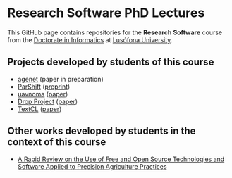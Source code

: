 # Research Software PhD Lectures

This GitHub page contains repositories for the **Research Software** course from the
[Doctorate in Informatics](https://www.ulusofona.pt/en/lisboa/phd/informatics)
at [Lusófona University](https://www.ulusofona.pt/).

## Projects developed by students of this course

- [agenet](https://github.com/cahthuranag/agenet) (paper in preparation)
- [ParShift](https://github.com/bdfsaraiva/parshift) ([preprint](https://doi.org/10.1016/j.softx.2023.101554))
- [uavnoma](https://github.com/limabrena/uavnoma) ([paper](https://doi.org/10.5334/jors.397))
- [Drop Project](https://github.com/drop-project-edu/drop-project) ([paper](https://doi.org/10.1016/j.softx.2022.101079))
- [TextCL](https://github.com/alinapetukhova/textcl) ([paper](https://doi.org/10.1016/j.softx.2022.101122))

## Other works developed by students in the context of this course

- [A Rapid Review on the Use of Free and Open Source Technologies and Software Applied to Precision Agriculture Practices](https://doi.org/10.3390/jsan12020028)
